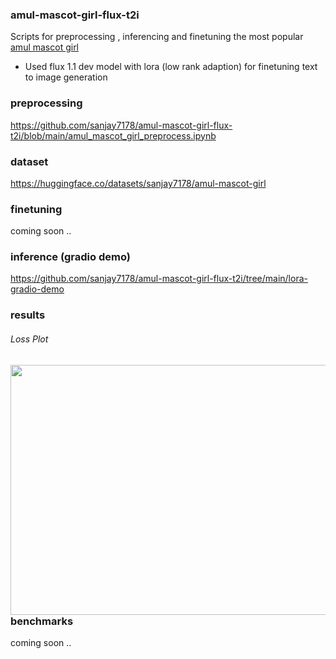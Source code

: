 ### amul-mascot-girl-flux-t2i
Scripts for preprocessing , inferencing and finetuning the most popular [amul mascot girl](https://en.wikipedia.org/wiki/Amul_girl)  
- Used flux 1.1 dev model with lora (low rank adaption) for finetuning text to image generation

### preprocessing
https://github.com/sanjay7178/amul-mascot-girl-flux-t2i/blob/main/amul_mascot_girl_preprocess.ipynb
### dataset
https://huggingface.co/datasets/sanjay7178/amul-mascot-girl
### finetuning
coming soon ..
### inference (gradio demo)
https://github.com/sanjay7178/amul-mascot-girl-flux-t2i/tree/main/lora-gradio-demo
### results
###### Loss Plot
<a href="url"><img src="https://github.com/user-attachments/assets/59177225-78cc-4963-9698-798aa5fdadfc" align="left" height="400" width="1000" ></a>

### benchmarks 
coming soon ..


